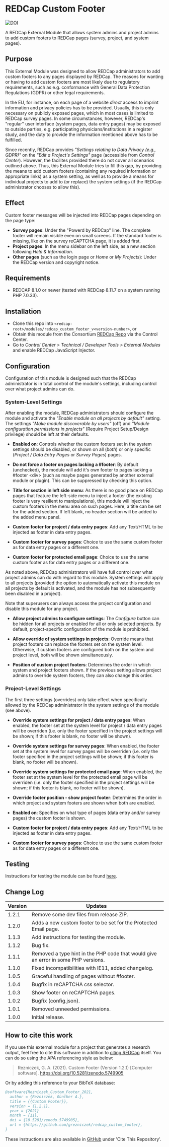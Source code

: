 # REDCap Custom Footer

[![DOI](https://zenodo.org/badge/DOI/10.5281/zenodo.5749905.svg)](https://doi.org/10.5281/zenodo.5749905)

A REDCap External Module that allows system admins and project admins to add custom footers to REDCap pages (survey, project, and system pages).

## Purpose

This External Module was designed to allow REDCap administrators to add custom footers to any pages displayed by REDCap. The reasons for wanting or having to add custom footers are most likely due to regulatory requirements, such as e.g. conformance with General Data Protection Regulations (GDPR) or other legal requirements.

In the EU, for instance, on each page of a website *direct* access to imprint information and privacy policies has to be provided. Usually, this is only necessary on publicly exposed pages, which in most cases is limited to REDCap survey pages. In some circumstances, however, REDCap's "regular" user interface (system pages, data entry pages) may be exposed to outside parties, e.g. participating physicians/institutions in a register study, and the duty to provide the information mentioned above has to be fulfilled.

Since recently, REDCap provides *"Settings relating to Data Privacy (e.g., GDPR)"* on the *"Edit a Project's Settings"* page (accessible from *Control Center*). However, the facilites provided there do not cover all scenarios outlined above. Thus, this External Module tries to fill this gap, by providing the means to add custom footers (containing any required information or appropriate links) as a system setting, as well as to provide a means for individual projects to add to (or replace) the system settings (if the REDCap administrator chooses to allow this).

## Effect

Custom footer messages will be injected into REDCap pages depending on the page type:

- **Survey pages**: Under the "Powerd by REDCap" line. The complete footer will remain visible even on small screens. If the standard footer is missing, like on the survey reCAPTCHA page, it is added first.
- **Project pages**: In the menu sidebar on the left side, as a new section following *Help & Information*.
- **Other pages** (such as the login page or *Home* or *My Projects*): Under the REDCap version and copyright notice.

## Requirements

- REDCAP 8.1.0 or newer (tested with REDCap 8.11.7 on a system running PHP 7.0.33).

## Installation

- Clone this repo into `<redcap-root>/modules/redcap_custom_footer_v<version-number>`, or
- Obtain this module from the Consortium [REDCap Repo](https://redcap.vanderbilt.edu/consortium/modules/index.php) via the Control Center.
- Go to _Control Center > Technical / Developer Tools > External Modules_ and enable REDCap JavaScript Injector.

## Configuration

Configuration of this module is designed such that the REDCap administrator is in total control of the module's settings, including control over what project admins can do.

### System-Level Settings

After enabling the module, REDCap administrators should configure the module and activate the *"Enable module on all projects by default"* setting. The settings *"Make module discoverable by users"* (off) and *"Module configuration permissions in projects"* (Require Project Setup/Design privilege) should be left at their defaults.

- **Enabled on**:
  Controls whether the custom footers set in the system settings should be disabled, or shown on all (*both*) or only specific (*Project / Data Entry Pages* or *Survey Pages*) pages.

- **Do not force a footer on pages lacking a #footer**:
  By default (unchecked), the module will add it's own footer to pages lacking a #footer \<div> (such as maybe pages generated by another external module or plugin). This can be suppressed by checking this option.

- **Title for section in left side menu**:
  As there is no good place on REDCap pages that feature the left-side menu to inject a footer (the existing footer is very resilient to manipulations), this module will inject the custom footers in the menu area on such pages. Here, a title can be set for the added section. If left blank, no header section will be added to the added menu panel.

- **Custom footer for project / data entry pages**:
  Add any Text/HTML to be injected as footer in data entry pages.

- **Custom footer for survey pages**:
  Choice to use the same custom footer as for data entry pages or a different one.

- **Custom footer for protected email page**:
  Choice to use the same custom footer as for data entry pages or a different one.

As noted above, REDCap administrators will have full control over what project admins can do with regard to this module. System settings will apply to all projects (provided the option to automatically activate this module on all projects by default is activated, and the module has not subsequently been disabled in a project).

Note that superusers can always access the project configuration and disable this module for any project.

- **Allow project admins to configure settings**: The *Configure* button can be hidden for all projects or enabled for all or only selected projects. By default, project-specific configuration of the module is prohibited.

- **Allow override of system settings in projects**: Override means that project footers can replace the footers set on the system level. Otherwise, if custom footers are configured both on the system and project level, both will be shown simultaneously.

- **Position of custom project footers**: Determines the order in which system and project footers shown. If the previous setting allows project admins to override system footers, they can also change this order.

### Project-Level Settings

The first three settings (overrides) only take effect when specifically allowed by the REDCap administrator in the system settings of the module (see above).

- **Override system settings for project / data entry pages**: When enabled, the footer set at the system level for project / data entry pages will be overriden (i.e. only the footer specified in the project settings will be shown; if this footer is blank, no footer will be shown).

- **Override system settings for survey pages**: When enabled, the footer set at the system level for survey pages will be overriden (i.e. only the footer specified in the project settings will be shown; if this footer is blank, no footer will be shown).

- **Override system settings for protected email page**: When enabled, the footer set at the system level for the protected email page will be overriden (i.e. only the footer specified in the project settings will be shown; if this footer is blank, no footer will be shown).

- **Override footer position - show project footer**: Determines the order in which project and system footers are shown when both are enabled.

- **Enabled on**: Specifies on what type of pages (data entry and/or survey pages) the custom footer is shown.

- **Custom footer for project / data entry pages**:
  Add any Text/HTML to be injected as footer in data entry pages.

- **Custom footer for survey pages**: Choice to use the same custom footer as for data entry pages or a different one.

## Testing

Instructions for testing the module can be found [here](?prefix=redcap_custom_footer&page=tests/CustomFooterManualTest.md).

## Change Log

Version | Updates
------- | ----
1.2.1   | Remove some dev files from release ZIP.
1.2.0   | Adds a new custom footer to be set for the Protected Email page.
1.1.3   | Add instructions for testing the module.
1.1.2   | Bug fix.
1.1.1   | Removed a type hint in the PHP code that would give an error in some PHP versions.
1.1.0   | Fixed incompatibilities with IE11, added changelog.
1.0.5   | Graceful handling of pages without #footer.
1.0.4   | Bugfix in reCAPTCHA css selector.
1.0.3   | Show footer on reCAPTCHA pages.
1.0.2   | Bugfix (config.json).
1.0.1   | Removed unneeded permissions.
1.0.0   | Initial release.

## How to cite this work

If you use this external module for a project that generates a research output, feel free to cite this software in addition to [citing REDCap](https://projectredcap.org/resources/citations/) itself. You can do so using the APA referencing style as below:

> Rezniczek, G. A. (2021). Custom Footer (Version 1.2.1) [Computer software]. https://doi.org/10.5281/zenodo.5749905

Or by adding this reference to your BibTeX database:

```bibtex
@software{Rezniczek_Custom_Footer_2021,
  author = {Rezniczek, Günther A.},
  title = {{Custom Footer}},
  version = {1.2.1},
  year = {2021}
  month = {11},
  doi = {10.5281/zenodo.5749905},
  url = {https://github.com/grezniczek/redcap_custom_footer},
}
```

These instructions are also available in [GitHub](https://github.com/grezniczek/redcap_custom_footer) under 'Cite This Repository'.
